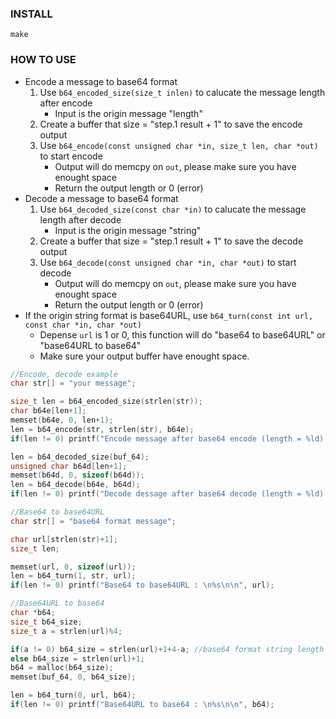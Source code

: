 ### INSTALL
`make`

### HOW TO USE
- Encode a message to base64 format
    1. Use `b64_encoded_size(size_t inlen)` to calucate the message length after encode
        - Input is the origin message "length"
    2. Create a buffer that size = "step.1 result + 1" to save the encode output
    3. Use `b64_encode(const unsigned char *in, size_t len, char *out)` to start encode
        - Output will do memcpy on `out`, please make sure you have enought space
        - Return the output length or 0 (error)
- Decode a message to base64 format
    1. Use `b64_decoded_size(const char *in)` to calucate the message length after decode
        - Input is the origin message "string"
    2. Create a buffer that size = "step.1 result + 1" to save the decode output
    3. Use `b64_decode(const unsigned char *in, char *out)` to start decode
        - Output will do memcpy on `out`, please make sure you have enought space
        - Return the output length or 0 (error)
- If the origin string format is base64URL, use `b64_turn(const int url, const char *in, char *out)`
    - Depense `url` is 1 or 0, this function will do "base64 to base64URL" or "base64URL to base64"
    - Make sure your output buffer have enought space.
```c
//Encode, decode example
char str[] = "your message";

size_t len = b64_encoded_size(strlen(str));
char b64e[len+1];
memset(b64e, 0, len+1);
len = b64_encode(str, strlen(str), b64e);
if(len != 0) printf("Encode message after base64 encode (length = %ld) : \n%s\n\n", len, b64e);

len = b64_decoded_size(buf_64);
unsigned char b64d[len+1];
memset(b64d, 0, sizeof(b64d));
len = b64_decode(b64e, b64d);
if(len != 0) printf("Decode dessage after base64 decode (length = %ld) : \n%s\n\n", len, b64d);
```
```c
//Base64 to base64URL
char str[] = "base64 format message";

char url[strlen(str)+1]; 
size_t len;

memset(url, 0, sizeof(url));
len = b64_turn(1, str, url);
if(len != 0) printf("Base64 to base64URL : \n%s\n\n", url);

//Base64URL to base64
char *b64;
size_t b64_size;
size_t a = strlen(url)%4;

if(a != 0) b64_size = strlen(url)+1+4-a; //base64 format string length is multiple of 4
else b64_size = strlen(url)+1;
b64 = malloc(b64_size);
memset(buf_64, 0, b64_size);

len = b64_turn(0, url, b64);
if(len != 0) printf("Base64URL to base64 : \n%s\n\n", b64);
```